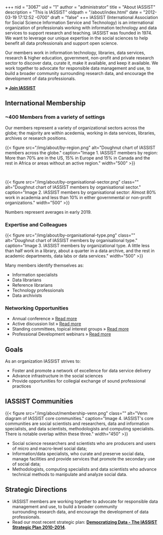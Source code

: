 +++
nid = "3067"
uid = "1"
author = "administrator"
title = "About IASSIST"
description = "This is IASSIST"
oldpath = "/about/index.html"
date = "2012-03-19 17:12:52 -0700"
draft = "false"
+++
IASSIST (International Association for Social Science Information Service and Technology) is an international organization of professionals working with information technology and data services to support research and teaching. IASSIST was founded in 1974. We want to leverage our unique expertise in the social sciences to help benefit all data professionals and support open science.

Our members work in information technology, libraries, data services, research & higher education, government, non-profit and private research sector to discover data, curate it, make it available, and keep it available. We work together to advocate for responsible data management and use, to build a broader community surrounding research data, and encourage the development of data professionals.

**&raquo; [Join IASSIST](/about/become-a-member "More information on becoming a member")**

## International Membership 

### ~400 Members from a variety of settings

Our members represent a variety of organizational sectors across the globe; the majority are within acedemia, working in data services, libraries, archives or research positions.

{{< figure src="/img/about/by-region.png" alt="Doughnut chart of IASSIST members across the globe." caption="Image 1. IASSIST members by region: More than 70% are in the US, 15% in Europe and 15% in Canada and the rest in Africa or areas without an active region." width="500" >}}

<br />

{{< figure src="/img/about/by-organisational-sector.png" class="" alt="Doughnut chart of IASSIST members by organisational sector." caption="Image 2. IASSIST members by organisational sector: Almost 80% work in academia and less than 10% in either governmental or non-profit organizations." width="500" >}}

Numbers represent averages in early 2019.

### Expertise and Colleagues

{{< figure src="/img/about/by-organisational-type.png" class="" alt="Doughnut chart of IASSIST members by organisational type." caption="Image 3. IASSIST members by organizational type. A little less than half work in a library, about a quarter in a data archive, and the rest in academic departments, data labs or data services." width="500" >}}

Many members identify themselves as:  

-   Information specialists
-   Data librarians
-   Reference librarians
-   Technology professionals
-   Data archivists

### Networking Opportunities

-   Annual conference &raquo; [Read more ](/conferences "Read more about our annual conference")
-   Active discussion list &raquo; [Read more ](/about/iassist-discussion-list "Read more about our discussion list")
-   Standing committees, topical interest groups &raquo; [Read more ](/about/committees-and-groups "Read more about our committees and groups")
-   Professional Development webinars  &raquo; [Read more ](/community/iassist-webinars "Read more about our webinars")

## Goals

As an organization IASSIST strives to:

-   Foster and promote a network of excellence for data service delivery
-   Advance infrastructure in the social sciences
-   Provide opportunities for collegial exchange of sound professional
    practices

## IASSIST Communities 

{{< figure src="/img/about/membership-venn.png" class="" alt="Venn diagram of IASSIST core communities." caption="Image 4. IASSIST's core communities are social scientists and researchers, data and information specialists, and data scientists, methodologists and computing specialists. There is notable overlap within these three." width="450" >}}<br />

-   Social science researchers and scientists who are producers and users of micro and macro-level social data;
-   Information/data specialists, who curate and preserve social data, manage facilities and provide services that promote the secondary use of social data;
-   Methodologists, computing specialists and data scientists who advance technical methods to manipulate and analyze social data.

## Strategic Directions

-   IASSIST members are working together to advocate for responsible data management and use, to build a broader community surrounding research data, and encourage the development of data professionals.
-   Read our most recent strategic plan: **[Democratizing Data - The IASSIST Strategic Plan 2010-2014](/about/strategic-plans)**.

